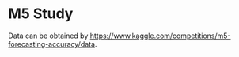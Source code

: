 # M5 Study

Data can be obtained by https://www.kaggle.com/competitions/m5-forecasting-accuracy/data.
